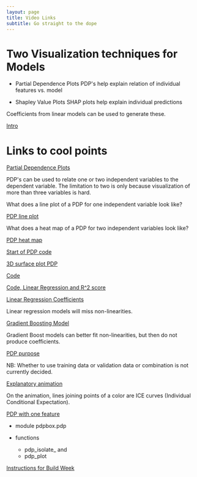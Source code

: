 ```yaml
---
layout: page
title: Video Links
subtitle: Go straight to the dope
---
```


# Two Visualization techniques for Models
- Partial Dependence Plots
PDP's help explain relation of individual features vs. model

- Shapley Value Plots
SHAP plots help explain individual predictions

Coefficients from linear models can be used to generate these.


[Intro]("https://youtu.be/5h8BWAPar0k?t=10")


# Links to cool points
[Partial Dependence Plots](https://youtu.be/5h8BWAPar0k?t=45)

PDP's can be used to relate one or two independent variables to the dependent variable. The limitation to two is only because visualization of more than three variables is hard.

What does a line plot of a PDP for one independent variable look like? 

[PDP line plot](https://youtu.be/5h8BWAPar0k?t=57)

What does a heat map of a PDP for two independent variables look like? 

[PDP heat map](https://youtu.be/5h8BWAPar0k?t=481)

[Start of PDP code](https://youtu.be/5h8BWAPar0k?t=859)

[3D surface plot PDP](https://youtu.be/5h8BWAPar0k?t=992)


[Code](https://youtu.be/5h8BWAPar0k?t=1067)

[Code, Linear Regression and R^2 score](https://youtu.be/5h8BWAPar0k?t=1104)

[Linear Regression Coefficients](https://youtu.be/5h8BWAPar0k?t=1138)


Linear regression models will miss non-linearities.

[Gradient Boosting Model](https://youtu.be/5h8BWAPar0k?t=1486)

Gradient Boost models can better fit non-linearities, but then do not produce coefficients.

[PDP purpose](https://youtu.be/5h8BWAPar0k?t=1522)

NB: Whether to use training data or validation data or combination is not currently decided.

[Explanatory animation](https://youtu.be/5h8BWAPar0k?t=1547)

On the animation, lines joining points of a color are ICE curves (Individual Conditional Expectation).

[PDP with one feature](https://youtu.be/5h8BWAPar0k?t=1857)

- module pdpbox.pdp

- functions 
  - pdp\_isolate\_ and 
  - pdp_plot

[Instructions for Build Week](https://youtu.be/5h8BWAPar0k?t=2308)

